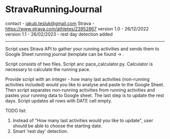 # StravaRunningJournal

contact - jakub.tesluk@gmail.com
Strava - https://www.strava.com/athletes/23952867
version 1.0 - 26/12/2022
version 1.1 - 26/02/2023 - rest day detection added
________________________
Script uses Strava API to gather your running activities and sends them to Google Sheet running journal (template can
be found -> .

Script consists of two files. Script anc pace_calculator.py. Calculator is necessary to calculate the running pace.

Provide script with an integer - how many last activities (non-running activities included) would you like to analyse
and paste to the Google Sheet. Then script separates non-running activities from running activities and pastes your
running data to Google sheet. The last step is to update the rest days. Script updates all rows with DATE cell empty.

TODO list:
1. Instead of "How many last activities would you like to update", user should be able to choose the starting date.
2. Smart 'rest day' detection.
